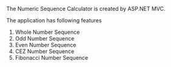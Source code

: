 The Numeric Sequence Calculator is created by ASP.NET MVC.

The application has following features

1. Whole Number Sequence
2. Odd Number Sequence
3. Even Number Sequence
4. CEZ Number Sequence
5. Fibonacci Number Sequence
